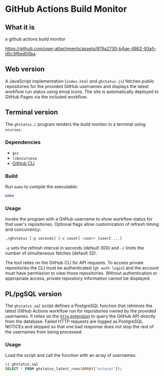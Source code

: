# GitHub Actions Build Monitor

## What it is

a github actions build monitor

https://github.com/user-attachments/assets/879a2730-b4ae-4862-93a5-d5c3f6ed00ba

## Web version

A JavaScript implementation (`index.html` and `ghstatus.js`) fetches public
repositories for the provided GitHub usernames and displays the latest workflow
run status using emoji icons. The site is automatically deployed to GitHub
Pages via the included workflow.

## Terminal version

The `ghstatus.c` program renders the build monitor in a terminal using
`ncurses`.

### Dependencies

- `gcc`
- `libncursesw`
- [GitHub CLI](https://cli.github.com/)

### Build

Run `make` to compile the executable:

```sh
make
```

### Usage

Invoke the program with a GitHub username to show workflow status for that
user's repositories. Optional flags allow customization of refresh timing and
concurrency:

```sh
./ghstatus [-p seconds] [-c count] <user> [user2 ...]
```

`-p` sets the refresh interval in seconds (default 300) and `-c` limits the
number of simultaneous fetches (default 32).

The tool relies on the GitHub CLI for API requests. To access private
repositories the CLI must be authenticated (`gh auth login`) and the account
must have permission to view those repositories. Without authentication or
appropriate access, private repository information cannot be displayed.

## PL/pgSQL version

The `ghstatus.sql` script defines a PostgreSQL function that retrieves the
latest GitHub Actions workflow run for repositories owned by the provided
usernames. It relies on the [`http` extension](https://github.com/pramsey/pgsql-http)
to query the GitHub API directly from the database. Failed HTTP requests are
logged as PostgreSQL NOTICEs and skipped so that one bad response does not stop
the rest of the usernames from being processed.

### Usage

Load the script and call the function with an array of usernames:

```sql
\i ghstatus.sql
SELECT * FROM ghstatus_latest_runs(ARRAY['octocat']);
```
